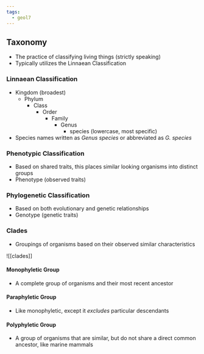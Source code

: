 ```yaml
---
tags:
  - geol7
---
```

## Taxonomy
* The practice of classifying living things (strictly speaking)
* Typically utilizes the Linnaean Classification
### Linnaean Classification
* Kingdom (broadest)
	* Phylum
		* Class
			* Order
				* Family
					* Genus
						* species (lowercase, most specific)
* Species names written as *Genus species* or abbreviated as *G. species*
### Phenotypic Classification
* Based on shared traits, this places similar looking organisms into distinct groups
* Phenotype (observed traits)
### Phylogenetic Classification
* Based on both evolutionary and genetic relationships
* Genotype (genetic traits)
### Clades
* Groupings of organisms based on their observed similar characteristics

![[clades]]
#### Monophyletic Group
* A complete group of organisms and their most recent ancestor
#### Paraphyletic Group
* Like monophyletic, except it *excludes* particular descendants
#### Polyphyletic Group
* A group of organisms that are similar, but do not share a direct common ancestor, like marine mammals